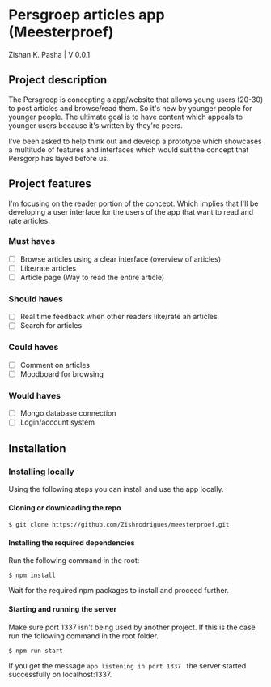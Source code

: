 # Persgroep articles app (Meesterproef)

Zishan K. Pasha | V 0.0.1

## Project description

The Persgroep is concepting a app/website that allows young users (20-30) to post articles and browse/read them. So it's new by younger people for younger people. The ultimate goal is to have content which appeals to younger users because it's written by they're peers.

I've been asked to help think out and develop a prototype which showcases a multitude of features and interfaces which would suit the concept that Persgorp has layed before us.

## Project features

I'm focusing on the reader portion of the concept. Which implies that I'll be developing a user interface for the users of the app that want to read and rate articles.

### Must haves

- [ ] Browse articles using a clear interface (overview of articles)
- [ ] Like/rate articles
- [ ] Article page (Way to read the entire article)

### Should haves

- [ ] Real time feedback when other readers like/rate an articles
- [ ] Search for articles

### Could haves

- [ ] Comment on articles
- [ ] Moodboard for browsing

### Would haves

- [ ] Mongo database connection
- [ ] Login/account system

## Installation
### Installing locally

Using the following steps you can install and use the app locally.

#### Cloning or downloading the repo

```
$ git clone https://github.com/Zishrodrigues/meesterproef.git
```
#### Installing the required dependencies
Run the following command in the root:
```
$ npm install
```
Wait for the required npm packages to install and proceed further.

#### Starting and running the server
Make sure port 1337 isn't being used by another project. If this is the case run the following command in the root folder.
```
$ npm run start
```
If you get the message ```app listening in port 1337 ``` the server started successfully on localhost:1337.
